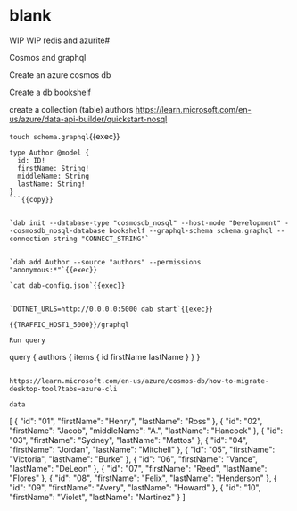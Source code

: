 # blank


WIP WIP redis and azurite#


Cosmos and graphql

Create an azure cosmos db

Create a db bookshelf

create a collection (table) authors
https://learn.microsoft.com/en-us/azure/data-api-builder/quickstart-nosql


`touch schema.graphql`{{exec}}

```
type Author @model {
  id: ID!
  firstName: String!
  middleName: String
  lastName: String!
}
```{{copy}}


`dab init --database-type "cosmosdb_nosql" --host-mode "Development" --cosmosdb_nosql-database bookshelf --graphql-schema schema.graphql --connection-string "CONNECT_STRING"`


`dab add Author --source "authors" --permissions "anonymous:*"`{{exec}}

`cat dab-config.json`{{exec}}


`DOTNET_URLS=http://0.0.0.0:5000 dab start`{{exec}}

{{TRAFFIC_HOST1_5000}}/graphql

Run query

```
query {
  authors {
    items {
      id
      firstName
      lastName
    }
  }
}
```

https://learn.microsoft.com/en-us/azure/cosmos-db/how-to-migrate-desktop-tool?tabs=azure-cli

data
```
[
  {
    "id": "01",
    "firstName": "Henry",
    "lastName": "Ross"
  },
  {
    "id": "02",
    "firstName": "Jacob",
    "middleName": "A.",
    "lastName": "Hancock"
  },
  {
    "id": "03",
    "firstName": "Sydney",
    "lastName": "Mattos"
  },
  {
    "id": "04",
    "firstName": "Jordan",
    "lastName": "Mitchell"
  },
  {
    "id": "05",
    "firstName": "Victoria",
    "lastName": "Burke"
  },
  {
    "id": "06",
    "firstName": "Vance",
    "lastName": "DeLeon"
  },
  {
    "id": "07",
    "firstName": "Reed",
    "lastName": "Flores"
  },
  {
    "id": "08",
    "firstName": "Felix",
    "lastName": "Henderson"
  },
  {
    "id": "09",
    "firstName": "Avery",
    "lastName": "Howard"
  },
  {
    "id": "10",
    "firstName": "Violet",
    "lastName": "Martinez"
  }
]
```
